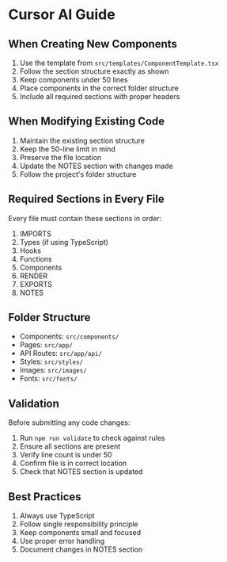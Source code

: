 # Cursor AI Guide

## When Creating New Components

1. Use the template from `src/templates/ComponentTemplate.tsx`
2. Follow the section structure exactly as shown
3. Keep components under 50 lines
4. Place components in the correct folder structure
5. Include all required sections with proper headers

## When Modifying Existing Code

1. Maintain the existing section structure
2. Keep the 50-line limit in mind
3. Preserve the file location
4. Update the NOTES section with changes made
5. Follow the project's folder structure

## Required Sections in Every File

Every file must contain these sections in order:

1. IMPORTS
2. Types (if using TypeScript)
3. Hooks
4. Functions
5. Components
6. RENDER
7. EXPORTS
8. NOTES

## Folder Structure

- Components: `src/components/`
- Pages: `src/app/`
- API Routes: `src/app/api/`
- Styles: `src/styles/`
- Images: `src/images/`
- Fonts: `src/fonts/`

## Validation

Before submitting any code changes:

1. Run `npm run validate` to check against rules
2. Ensure all sections are present
3. Verify line count is under 50
4. Confirm file is in correct location
5. Check that NOTES section is updated

## Best Practices

1. Always use TypeScript
2. Follow single responsibility principle
3. Keep components small and focused
4. Use proper error handling
5. Document changes in NOTES section
